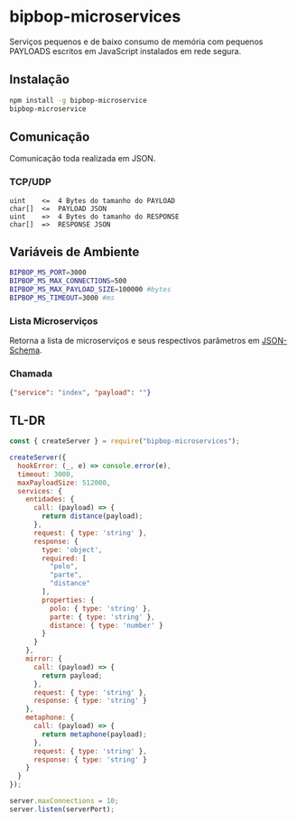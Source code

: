 # bipbop-microservices
Serviços pequenos e de baixo consumo de memória com pequenos PAYLOADS escritos em JavaScript instalados em rede segura.

## Instalação

```bash
npm install -g bipbop-microservice
bipbop-microservice
```

## Comunicação

Comunicação toda realizada em JSON.

### TCP/UDP

```
uint    <=  4 Bytes do tamanho do PAYLOAD
char[]  <=  PAYLOAD JSON
uint    =>  4 Bytes do tamanho do RESPONSE
char[]  =>  RESPONSE JSON
```

## Variáveis de Ambiente

```sh
BIPBOP_MS_PORT=3000
BIPBOP_MS_MAX_CONNECTIONS=500
BIPBOP_MS_MAX_PAYLOAD_SIZE=100000 #bytes
BIPBOP_MS_TIMEOUT=3000 #ms
```


### Lista Microserviços

Retorna a lista de microserviços e seus respectivos parâmetros em [JSON-Schema](https://jsonschema.net/).

### Chamada

```json
{"service": "index", "payload": ""}
```
## TL-DR

```js
const { createServer } = require("bipbop-microservices");

createServer({
  hookError: (_, e) => console.error(e),
  timeout: 3000,
  maxPayloadSize: 512000,
  services: {
    entidades: {
      call: (payload) => {
        return distance(payload);
      },
      request: { type: 'string' },
      response: {
        type: 'object',
        required: [
          "polo",
          "parte",
          "distance"
        ],
        properties: {
          polo: { type: 'string' },
          parte: { type: 'string' },
          distance: { type: 'number' }
        }
      }
    },
    mirror: {
      call: (payload) => {
        return payload;
      },
      request: { type: 'string' },
      response: { type: 'string' }
    },
    metaphone: {
      call: (payload) => {
        return metaphone(payload);
      },
      request: { type: 'string' },
      response: { type: 'string' }
    }
  }
});

server.maxConnections = 10;
server.listen(serverPort);
```
